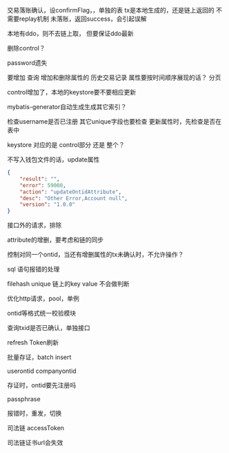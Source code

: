 交易落账确认，设confirmFlag，，单独的表
tx是本地生成的，还是链上返回的
不需要replay机制
未落账，返回success，会引起误解

本地有ddo，则不去链上取，
但要保证ddo最新

删除control？

password遗失

要增加 查询 增加和删除属性的 历史交易记录
属性要按时间顺序展现的话？
分页

control增加了，本地的keystore要不要相应更新

mybatis-generator自动生成生成其它索引？

检查username是否已注册
其它unique字段也要检查
更新属性时，先检查是否在表中


keystore 对应的是 control部分 还是 整个？


不写入钱包文件的话，update属性
```json
{
    "result": "",
    "error": 59000,
    "action": "updateOntidAttribute",
    "desc": "Other Error,Account null",
    "version": "1.0.0"
}
```

接口外的请求，排除

attribute的增删，要考虑和链的同步

控制对同一个ontid，当还有增删属性的tx未确认时，不允许操作？


sql 语句报错的处理


filehash unique
链上的key value 不会做判断


优化http请求，pool，单例

ontid等格式统一校验模块

查询txid是否已确认，单独接口

refresh Token刷新


批量存证，batch insert

userontid
companyontid

存证时，ontid要先注册吗

passphrase

报错时，重发，切换

司法链 accessToken

司法链证书url会失效
